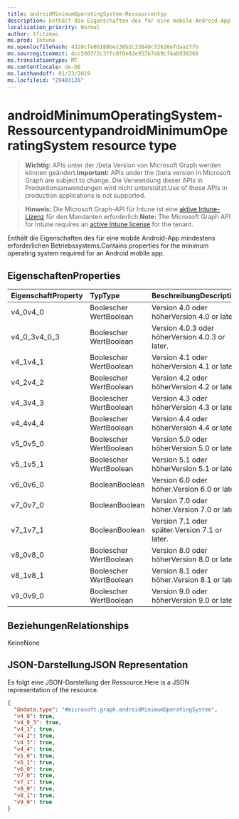 ```yaml
---
title: androidMinimumOperatingSystem-Ressourcentyp
description: Enthält die Eigenschaften des für eine mobile Android-App mindestens erforderlichen Betriebssystems.
localization_priority: Normal
author: tfitzmac
ms.prod: Intune
ms.openlocfilehash: 4328cfe06180be138b2c33840c72620efdaa277b
ms.sourcegitcommit: dcc5907f2c3ffc0f0e82e953b7ab9cf4ab938360
ms.translationtype: MT
ms.contentlocale: de-DE
ms.lasthandoff: 01/23/2019
ms.locfileid: "29403126"
---
```

# <a name="androidminimumoperatingsystem-resource-type"></a><span data-ttu-id="9e3df-103">androidMinimumOperatingSystem-Ressourcentyp</span><span class="sxs-lookup"><span data-stu-id="9e3df-103">androidMinimumOperatingSystem resource type</span></span>

> <span data-ttu-id="9e3df-104">**Wichtig:** APIs unter der /beta Version von Microsoft Graph werden können geändert.</span><span class="sxs-lookup"><span data-stu-id="9e3df-104">**Important:** APIs under the /beta version in Microsoft Graph are subject to change.</span></span> <span data-ttu-id="9e3df-105">Die Verwendung dieser APIs in Produktionsanwendungen wird nicht unterstützt.</span><span class="sxs-lookup"><span data-stu-id="9e3df-105">Use of these APIs in production applications is not supported.</span></span>

> <span data-ttu-id="9e3df-106">**Hinweis:** Die Microsoft Graph-API für Intune ist eine [aktive Intune-Lizenz](https://go.microsoft.com/fwlink/?linkid=839381) für den Mandanten erforderlich.</span><span class="sxs-lookup"><span data-stu-id="9e3df-106">**Note:** The Microsoft Graph API for Intune requires an [active Intune license](https://go.microsoft.com/fwlink/?linkid=839381) for the tenant.</span></span>

<span data-ttu-id="9e3df-107">Enthält die Eigenschaften des für eine mobile Android-App mindestens erforderlichen Betriebssystems.</span><span class="sxs-lookup"><span data-stu-id="9e3df-107">Contains properties for the minimum operating system required for an Android mobile app.</span></span>

## <a name="properties"></a><span data-ttu-id="9e3df-108">Eigenschaften</span><span class="sxs-lookup"><span data-stu-id="9e3df-108">Properties</span></span>
|<span data-ttu-id="9e3df-109">Eigenschaft</span><span class="sxs-lookup"><span data-stu-id="9e3df-109">Property</span></span>|<span data-ttu-id="9e3df-110">Typ</span><span class="sxs-lookup"><span data-stu-id="9e3df-110">Type</span></span>|<span data-ttu-id="9e3df-111">Beschreibung</span><span class="sxs-lookup"><span data-stu-id="9e3df-111">Description</span></span>|
|:---|:---|:---|
|<span data-ttu-id="9e3df-112">v4_0</span><span class="sxs-lookup"><span data-stu-id="9e3df-112">v4_0</span></span>|<span data-ttu-id="9e3df-113">Boolescher Wert</span><span class="sxs-lookup"><span data-stu-id="9e3df-113">Boolean</span></span>|<span data-ttu-id="9e3df-114">Version 4.0 oder höher</span><span class="sxs-lookup"><span data-stu-id="9e3df-114">Version 4.0 or later.</span></span>|
|<span data-ttu-id="9e3df-115">v4_0_3</span><span class="sxs-lookup"><span data-stu-id="9e3df-115">v4_0_3</span></span>|<span data-ttu-id="9e3df-116">Boolescher Wert</span><span class="sxs-lookup"><span data-stu-id="9e3df-116">Boolean</span></span>|<span data-ttu-id="9e3df-117">Version 4.0.3 oder höher</span><span class="sxs-lookup"><span data-stu-id="9e3df-117">Version 4.0.3 or later.</span></span>|
|<span data-ttu-id="9e3df-118">v4_1</span><span class="sxs-lookup"><span data-stu-id="9e3df-118">v4_1</span></span>|<span data-ttu-id="9e3df-119">Boolescher Wert</span><span class="sxs-lookup"><span data-stu-id="9e3df-119">Boolean</span></span>|<span data-ttu-id="9e3df-120">Version 4.1 oder höher</span><span class="sxs-lookup"><span data-stu-id="9e3df-120">Version 4.1 or later.</span></span>|
|<span data-ttu-id="9e3df-121">v4_2</span><span class="sxs-lookup"><span data-stu-id="9e3df-121">v4_2</span></span>|<span data-ttu-id="9e3df-122">Boolescher Wert</span><span class="sxs-lookup"><span data-stu-id="9e3df-122">Boolean</span></span>|<span data-ttu-id="9e3df-123">Version 4.2 oder höher</span><span class="sxs-lookup"><span data-stu-id="9e3df-123">Version 4.2 or later.</span></span>|
|<span data-ttu-id="9e3df-124">v4_3</span><span class="sxs-lookup"><span data-stu-id="9e3df-124">v4_3</span></span>|<span data-ttu-id="9e3df-125">Boolescher Wert</span><span class="sxs-lookup"><span data-stu-id="9e3df-125">Boolean</span></span>|<span data-ttu-id="9e3df-126">Version 4.3 oder höher</span><span class="sxs-lookup"><span data-stu-id="9e3df-126">Version 4.3 or later.</span></span>|
|<span data-ttu-id="9e3df-127">v4_4</span><span class="sxs-lookup"><span data-stu-id="9e3df-127">v4_4</span></span>|<span data-ttu-id="9e3df-128">Boolescher Wert</span><span class="sxs-lookup"><span data-stu-id="9e3df-128">Boolean</span></span>|<span data-ttu-id="9e3df-129">Version 4.4 oder höher</span><span class="sxs-lookup"><span data-stu-id="9e3df-129">Version 4.4 or later.</span></span>|
|<span data-ttu-id="9e3df-130">v5_0</span><span class="sxs-lookup"><span data-stu-id="9e3df-130">v5_0</span></span>|<span data-ttu-id="9e3df-131">Boolescher Wert</span><span class="sxs-lookup"><span data-stu-id="9e3df-131">Boolean</span></span>|<span data-ttu-id="9e3df-132">Version 5.0 oder höher</span><span class="sxs-lookup"><span data-stu-id="9e3df-132">Version 5.0 or later.</span></span>|
|<span data-ttu-id="9e3df-133">v5_1</span><span class="sxs-lookup"><span data-stu-id="9e3df-133">v5_1</span></span>|<span data-ttu-id="9e3df-134">Boolescher Wert</span><span class="sxs-lookup"><span data-stu-id="9e3df-134">Boolean</span></span>|<span data-ttu-id="9e3df-135">Version 5.1 oder höher</span><span class="sxs-lookup"><span data-stu-id="9e3df-135">Version 5.1 or later.</span></span>|
|<span data-ttu-id="9e3df-136">v6_0</span><span class="sxs-lookup"><span data-stu-id="9e3df-136">v6_0</span></span>|<span data-ttu-id="9e3df-137">Boolean</span><span class="sxs-lookup"><span data-stu-id="9e3df-137">Boolean</span></span>|<span data-ttu-id="9e3df-138">Version 6.0 oder höher.</span><span class="sxs-lookup"><span data-stu-id="9e3df-138">Version 6.0 or later.</span></span>|
|<span data-ttu-id="9e3df-139">v7_0</span><span class="sxs-lookup"><span data-stu-id="9e3df-139">v7_0</span></span>|<span data-ttu-id="9e3df-140">Boolean</span><span class="sxs-lookup"><span data-stu-id="9e3df-140">Boolean</span></span>|<span data-ttu-id="9e3df-141">Version 7.0 oder höher.</span><span class="sxs-lookup"><span data-stu-id="9e3df-141">Version 7.0 or later.</span></span>|
|<span data-ttu-id="9e3df-142">v7_1</span><span class="sxs-lookup"><span data-stu-id="9e3df-142">v7_1</span></span>|<span data-ttu-id="9e3df-143">Boolean</span><span class="sxs-lookup"><span data-stu-id="9e3df-143">Boolean</span></span>|<span data-ttu-id="9e3df-144">Version 7.1 oder später.</span><span class="sxs-lookup"><span data-stu-id="9e3df-144">Version 7.1 or later.</span></span>|
|<span data-ttu-id="9e3df-145">v8_0</span><span class="sxs-lookup"><span data-stu-id="9e3df-145">v8_0</span></span>|<span data-ttu-id="9e3df-146">Boolescher Wert</span><span class="sxs-lookup"><span data-stu-id="9e3df-146">Boolean</span></span>|<span data-ttu-id="9e3df-147">Version 8.0 oder höher</span><span class="sxs-lookup"><span data-stu-id="9e3df-147">Version 8.0 or later.</span></span>|
|<span data-ttu-id="9e3df-148">v8_1</span><span class="sxs-lookup"><span data-stu-id="9e3df-148">v8_1</span></span>|<span data-ttu-id="9e3df-149">Boolescher Wert</span><span class="sxs-lookup"><span data-stu-id="9e3df-149">Boolean</span></span>|<span data-ttu-id="9e3df-150">Version 8.1 oder höher.</span><span class="sxs-lookup"><span data-stu-id="9e3df-150">Version 8.1 or later.</span></span>|
|<span data-ttu-id="9e3df-151">v9_0</span><span class="sxs-lookup"><span data-stu-id="9e3df-151">v9_0</span></span>|<span data-ttu-id="9e3df-152">Boolescher Wert</span><span class="sxs-lookup"><span data-stu-id="9e3df-152">Boolean</span></span>|<span data-ttu-id="9e3df-153">Version 9.0 oder höher</span><span class="sxs-lookup"><span data-stu-id="9e3df-153">Version 9.0 or later.</span></span>|

## <a name="relationships"></a><span data-ttu-id="9e3df-154">Beziehungen</span><span class="sxs-lookup"><span data-stu-id="9e3df-154">Relationships</span></span>
<span data-ttu-id="9e3df-155">Keine</span><span class="sxs-lookup"><span data-stu-id="9e3df-155">None</span></span>

## <a name="json-representation"></a><span data-ttu-id="9e3df-156">JSON-Darstellung</span><span class="sxs-lookup"><span data-stu-id="9e3df-156">JSON Representation</span></span>
<span data-ttu-id="9e3df-157">Es folgt eine JSON-Darstellung der Ressource.</span><span class="sxs-lookup"><span data-stu-id="9e3df-157">Here is a JSON representation of the resource.</span></span>
<!-- {
  "blockType": "resource",
  "@odata.type": "microsoft.graph.androidMinimumOperatingSystem"
}
-->
``` json
{
  "@odata.type": "#microsoft.graph.androidMinimumOperatingSystem",
  "v4_0": true,
  "v4_0_3": true,
  "v4_1": true,
  "v4_2": true,
  "v4_3": true,
  "v4_4": true,
  "v5_0": true,
  "v5_1": true,
  "v6_0": true,
  "v7_0": true,
  "v7_1": true,
  "v8_0": true,
  "v8_1": true,
  "v9_0": true
}
```




